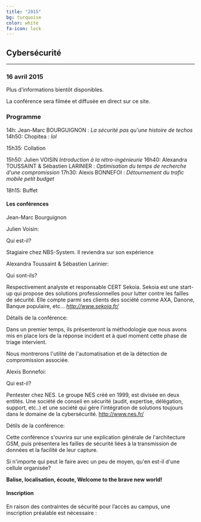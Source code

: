 ```yaml
---
title: "2015"
bg: turquoise
color: white
fa-icon: lock
---
```


## Cybersécurité

-------------------------

### 16 avril 2015

Plus d'informations bientôt disponibles.

La conférence sera filmée et diffusée en direct sur ce site.

### Programme


14h: Jean-Marc BOURGUIGNON : *La sécurité pas qu'une histoire de techos*
14h50: Chopitea : *lol*

15h35: Collation

15h50:  Julien VOISIN *Introduction à la rétro-ingénieurie*
16h40:  Alexandra TOUSSAINT & Sébastien LARINIER : *Optimisation du temps de recherche d'une compromission*
17h30:  Alexis BONNEFOI : *Détournement du trafic mobile petit budget*

18h15: Buffet

#### Les conférences

Jean-Marc Bourguignon



Julien Voisin:

Qui est-il?

Stagiaire chez NBS-System. Il reviendra sur son expérience




Alexandra Toussaint & Sébastien Larinier:

Qui sont-ils?

Respectivement analyste et responsable CERT Sekoia. Sekoia est une start-up qui propose des solutions professionnelles pour lutter contre les failles de sécurité. Elle compte parmi ses clients des société comme AXA, Danone, Banque populaire, etc... 
*http://www.sekoia.fr/*

Détails de la conférence:

Dans un premier temps, ils présenteront la méthodologie que nous avons mis en place lors de la réponse incident et à quel moment cette phase de triage intervient.

Nous montrerons l'utilité de l'automatisation et de la détection de compromission associée.



Alexis Bonnefoi:

Qui est-il?

Pentester chez NES. Le groupe NES créé en 1999, est divisée en deux entités. Une société de conseil en sécurité (audit, expertise, délégation, support, etc..) et une société qui gère l'intégration de solutions toujours dans le domaine de la cybersécurité.
http://www.nes.fr/

Détils de la conférence:

Cette conférence s'ouvrira sur une explication générale de l'architecture GSM, puis présentera les failles de sécurité liées à la transmission de données et la facilité de leur capture.

Si n'importe qui peut le faire avec un peu de moyen, qu'en est-il d'une cellule organisée?

**Balise, localisation, écoute, Welcome to the brave new world!**

#### Inscription

En raison des contraintes de sécurité pour l’accès au campus, une inscription préalable est nécessaire :

<center><a href="https://conference.minet.net/inscription/">
<span class="fa-stack subtlecircle" style="font-size:80px; background:rgba(255,255,255,0.1)">
  <i class="fa fa-circle fa-stack-2x text-white"></i>
  <i class="fa fa-user-plus fa-stack-1x text-turquoise"></i>
</span>
</a></center>
